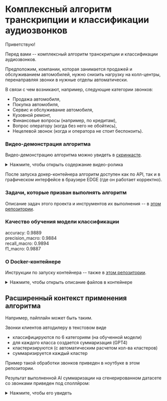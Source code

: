 # Комплексный алгоритм транскрипции и классификации аудиозвонков


Приветствую!

Перед вами -- комплексный алгоритм транскрипции и классификации аудиозвонков.

Предположим,  компании, которая занимается продажей и обслуживанием автомобилей, нужно снизить нагрузку на колл-центры, перенаправляя звонки в нужные отделы автоматически.

В связи с чем возникают, например, следующие категории звонков:
* Продажа автомобиля,
* Покупка автомобиля,
* Сервис и обслуживание автомобиля,
* Кузовной ремонт,
* Финансовые вопросы (например, по кредитам),
* Вопрос оператору (когда без него не обойтись),
* Нецелевой звонок (когда и оператора не стоит беспокоить).


### Видео-демонстрация алгоритма

Видео-демонстрацию алгоритма можно увидеть в [скринкасте](https://dzen.ru/video/watch/684efc3bca1db06f075aac9c?share_to=link).

<details>
<summary>Нажмите, чтобы открыть содержание видео-ролика</summary>

Содержание видео-ролика, демонстрирующего работу алгоритма.

**00:01 Введение в алгоритм транскрипции и классификации аудиозвонков**
1. Демонстрация работы комплексного алгоритма транскрипции и классификации аудиозвонков.
2. Пример использования для компании по продаже и обслуживанию автомобилей.
3. Категории звонков: продажа автомобиля, покупка автомобиля, сервис и обслуживание, кузовной ремонт, финансовые вопросы, вопросы оператору, нецелевые звонки.

**00:57 Доступ к алгоритму через Docker и браузер**

1. Доступ к алгоритму через Docker-контейнер и API.
2. Возможность использования графического интерфейса в браузере Edge.
3. Инструкция по запуску через каталог Docker и демо-ключ.

**01:35 Классификация текста и аудиофайлов**
1. Пример классификации текста на первой вкладке приложения.
2. Загрузка звукового файла и запуск процесса транскрипции и классификации.
3. Поддержка различных форматов аудиофайлов.

**02:34 Транскрипция и классификация аудиофайла**
1. Пример транскрипции и классификации 20-секундного аудиофайла.
2. Уверенность классификации составляет 86%.
3. Проверка транскрипции и прослушивание очищенного файла.

**03:31 Удаление шумов и анализ звука**
1. Удаление шумов из аудиофайла.
2. Сравнение графиков звука до и после обработки.
3. Тепловые карты показывают улучшение качества голосовых частот.

**05:16 Аугментация речи и проверка модели**
1. Добавление смысловой неразборчивости в нормальную речь.
2. Запись и запуск процесса транскрипции.
3. Результат: категория "кузовной ремонт" с уверенностью более 93%.

</details>

После запуска докер-контейнера алгоритм доступен как по API, так и в графическом интерфейсе в браузере EDGE (где он работает корректно). 


### Задачи, которые призван выполнять алгоритм

Описание задач этого проекта и инструментов их выполнения -- в [этом репозитории](https://github.com/gravek/my_projects/blob/main/agcalls/Задачи%20по%20автоматизации%20обработке%20звонков.md).


### Качество обучения модели классификации

accuracy:   0.9889  
precision_macro:    0.9884  
recall_macro:   0.9894  
f1_macro:   0.9887  

### О Docker-контейнере

Инструкции по запуску контейнера -- также в [этом репозитории](https://github.com/gravek/my_projects/blob/main/agcalls/Краткая%20документация-инструкция%20по%20запуску%20демо-контейнера%20и%20API.md).



<details>
<summary>Нажмите, чтобы открыть описание файлов в контейнере</summary>

`api_app.py`:
Модуль для обработки аудиофайлов (транскрипция, шумоподавление, визуализация) и классификации текста с использованием моделей ONNX и SentenceTransformer.

`api_server.py`:
FastAPI-сервер для приема аудиофайлов, их транскрипции и классификации с асинхронной обработкой через Celery, включая API-аутентификацию и логирование.

`demo_app.py`:
Gradio-интерфейс для демонстрации классификации текста и транскрипции аудиофайлов с визуализацией результатов и кэшированием.

`model.onnx`:
Оптимизированная ONNX-модель для классификации текста по категориям звонков.

`requirements.txt`:
Список зависимостей Python, необходимых для работы сервиса, включая библиотеки для аудиообработки, машинного обучения и веб-интерфейса.

`supervisord.conf`:
Конфигурационный файл Supervisord для управления процессами API-сервера и демо-приложения в контейнере.

`test_api.py`:
Модуль с тестами для проверки классификации текста и работы эндпоинта API с использованием фиктивных данных.


`Dockerfile`:
Файл сборки Docker-образа, включающий установку зависимостей, копирование моделей и настройку окружения для запуска сервиса.

</details>


## Расширенный контекст применения алгоритма

Например, пайплайн может быть таким.

Звонки клиентов автодилеру в текстовом виде
* классифицируются по 6 категориям (на обученной модели)
* для каждого класса создается суммаризация (GPT4)
* кластеризируются (с автоматическим расчетом кол-ва кластеров)
* суммаризируется каждый кластер

Пример такой обработки звонков приведен в ноутбуке в этом репозитории.

Результат выполненной AI суммаризации на сгенерированном датасете со звонками приведен под споллйром:
<details>
<summary>Нажмите, чтобы его увидеть</summary>

### Суммаризация по классам

#### **Класс: Покупка автомобиля**

**Обобщение: **  
Клиенты интересуются различными аспектами приобретения автомобилей, от связи с менеджером по продажам до покупки машин в кредит или в рассрочку, а также ищут информацию о ценах, скидках и программах трейд-ин.

**Ключевые пункты:**  
1) Связь с менеджером по продажам,  
2) Покупка автомобиля в кредит или рассрочку,  
3) Интерес к ценам и скидкам,  
4) Интерес к новым и подержанным автомобилям.


#### **Класс: Сервис и обслуживание автомобиля**

**Обобщение: **  
Клиенты автосервиса заинтересованы в проведении различных технических работ, включая диагностику и ремонт двигателя, замену масла и фильтров, а также в решении проблем с электрооборудованием и системами автомобиля. Они также выражают беспокойство по поводу времени выполнения услуг и наличия гарантии на ремонт.

**Ключевые пункты:**  
1) Диагностика и ремонт двигателя,  
2) Замена масла, фильтров, и тормозных колодок,  
3) Решение проблем с электрооборудованием,  
4) Время выполнения услуг и наличие гарантии на ремонт.


#### **Класс: Кузовной ремонт**

**Обобщение: **  
Клиенты интересуются сроками и стоимостью кузовного ремонта после аварий, включая покраску, замену и вытяжку различных частей автомобиля.

**Ключевые пункты:**  
1) Ремонт и покраска кузовных деталей,  
2) Замена поврежденных стекол и фар,  
3) Вытяжка и устранение вмятин,  
4) Запросы на оценку стоимости услуг.


#### **Класс: Финансовые вопросы**

**Обобщение: **  
Клиенты интересуются условиями оформления автокредита и страхования автомобиля, включая процентные ставки, переплату по кредиту, ежемесячные платежи и программы лояльности. Также их волнует возможность оформления каско и необходимые документы для получения кредита.

**Ключевые пункты:**  
1) Условия и процентные ставки по автокредиту,  
2) Условия и программы страхования автомобиля,  
3) Необходимые документы для оформления кредита,  
4) Программы лояльности и переплата по кредиту.


#### **Класс: Вопрос оператору**

**Обобщение: **
Клиенты интересуются местоположением автосалона и сервиса, графиком их работы, а также контактной информацией для связи с различными отделами, включая отдел продаж и бухгалтерию. Кроме того, их интересуют способы оплаты и проверки статуса заявок, а также возможность добраться общественным транспортом.


**Ключевые пункты:**  
1) Местоположение и график работы автосалона и сервиса,  
2) Контактная информация для связи с разными отделами,  
3) Способы проверки и оплаты,  
4) Информация о доступности общественного транспорта.


#### **Класс: Нецелевой звонок**

**Обобщение: **
Клиенты часто ошибаются при наборе номера, связываясь с различными организациями и службами, такими как автомойка, прачечная, служба доставки и магазин автозапчастей, или попадают на рекламные звонки и спам. Основные проблемы включают:

**Ключевые пункты:**  
1) частые ошибки при наборе номера,  
2) попадание на рекламные звонки и спам,  
3) связь с неправильными организациями,  
4) необходимость перезвона для уточнения информации.



### Суммаризация по кластерам

#### Cluster 0:

Клиенты интересуются различными аспектами сервиса и покупки автомобилей: они спрашивают о сроках и стоимости кузовного ремонта, покраски детали, а также проявляют интерес к различным моделям и комплектациям автомобилей, особенно с автоматической коробкой передач, уделяя особое внимание марке Volkswagen Polo.


#### Cluster 1:

Клиенты интересуются расположением и графиком работы автосалона, а также контактами и способами связи с отделом продаж и сервисом. Они также хотят узнать, как добраться до салона, оставить или проверить статус заявки, и нуждаются в информации о сайте компании.


#### Cluster 2:

Клиенты интересуются различными аспектами обслуживания, включая просмотр автомобильного каталога, проверку остатка по кредиту, способы оплаты кредита, а также способы связи с отделами бухгалтерии, кредитования и продаж для получения информации о статусе заявки и условиях кредитов. Они также ищут информацию о том, как можно оплатить кредит онлайн или через интернет.




</details>






